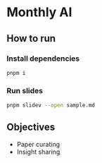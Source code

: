 # Monthly AI

## How to run

### Install dependencies
```
pnpm i
```

### Run slides
```bash
pnpm slidev --open sample.md
```

## Objectives
- Paper curating
- Insight sharing